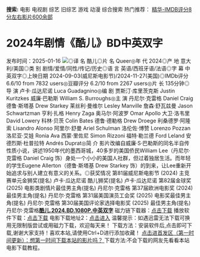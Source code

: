 **搜索:** 电影 电视剧 综艺 旧综艺 游戏 动漫 综合搜索 热门推荐： [精华-IMDB评分8分左右影片600余部](https://www.dytt8.com/html/gndy/jddy/20160320/50510.html)
# 2024年剧情《酷儿》BD中英双字
发布时间：2025-01-16 
![](https://img9.doubanio.com/view/photo/l_ratio_poster/public/p2914746929.jpg)◎译 名 酷儿◎片 名 Queer◎年 代 2024◎产 地 意大利/美国◎类 别 剧情/爱情/同性/传记/历史◎语 言 英语/西班牙语/法语◎字 幕 中英双字◎上映日期 2024-09-03(威尼斯电影节)/2024-11-27(美国)◎IMDb评分 6.6/10 from 7832 users◎豆瓣评分 6.2/10 from 2267 users◎片 长 135分钟◎导 演 卢卡·瓜达尼诺 Luca Guadagnino◎编 剧 贾斯汀·库里茨克斯 Justin Kuritzkes 威廉·巴勒斯 William S. Burroughs◎主 演 丹尼尔·克雷格 Daniel Craig 德鲁·斯塔基 Drew Starkey 莱丝利·曼维尔 Lesley Manville 詹森·舒瓦兹曼 Jason Schwartzman 亨利·扎格 Henry Zaga 奥马尔·阿波罗 Omar Apollo 大卫·洛韦里 David Lowery 科林·贝茨 Colin Bates 德鲁·德勒格 Drew Droege 利桑德罗·阿隆索 Lisandro Alonso 阿里尔·舒曼 Ariel Schulman 洛伦佐·博赞 Lorenzo Pozzan 洛尼亚·艾娃 Ronia Ava 西蒙·里佐尼 Simon Rizzoni 福特·勒兰德 Ford Leland 安德烈斯·杜普拉特 Andrés Duprat◎简 介 影片改编自威廉·S·巴勒斯的同名半自传性质小说，讲述1950年代的墨西哥城，40多岁的美国侨民William Lee（丹尼尔·克雷格 Daniel Craig 饰）身处一个小小的美国人社群，但过着独居生活。而年轻的学生Eugene Allerton（德鲁·斯塔基 Drew Starkey 饰）的到来，让Lee重新开始追求与别人建立有意义的关系。◎获奖情况 第81届威尼斯电影节 (2024) 主竞赛单元金狮奖(提名) 卢卡·瓜达尼诺 酷儿狮奖(提名) 卢卡·瓜达尼诺 第82届金球奖 (2025) 电影类剧情片最佳男主角(提名) 丹尼尔·克雷格 第37届欧洲电影奖 (2024) 最佳男主角(提名) 丹尼尔·克雷格 第31届美国演员工会奖 (2025) 电影奖最佳男主角(提名) 丹尼尔·克雷格 第30届美国评论家选择电影奖 (2025) 最佳男主角(提名) 丹尼尔·克雷格[**酷儿.2024.BD.1080P.中英双字**](magnet:?xt=urn:btih:b44040606ad209c0530f506e014dec606d893436&dn=%e9%98%b3%e5%85%89%e7%94%b5%e5%bd%b1dygod.org.%e9%85%b7%e5%84%bf.2024.BD.1080P.%e4%b8%ad%e8%8b%b1%e5%8f%8c%e5%ad%97.mkv&tr=udp%3a%2f%2ftracker.opentrackr.org%3a1337%2fannounce&tr=udp%3a%2f%2fexodus.desync.com%3a6969%2fannounce) 磁力链下载器：[点击下载](https://dygod.org/js/bt.htm "qBittorrent") 播放软件下载：[点击下载](https://dygod.org/js/player.htm "PotPlayer") 电影下载地址2：[点击进入](https://dygod.org/ "阳光电影") 温馨提示：如遇迅雷无法下载可换用无限制版尝试或用磁力下载，欢迎每天来！  下载方法：安装软件后,点击即可下载,谢谢大家支持！喜欢本站,请使用Ctrl+D进行添加收藏！ [点击进首发区（第一时间更新）：想第一时间下载本站的影片吗？ ](https://www.ygdy8.net/)下载方法:不会下载的网友先看看本站电影下载教程。